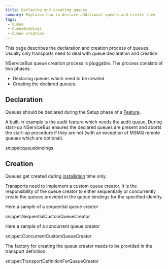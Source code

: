 ```yaml
---
title: Declaring and creating queues
summary: Explains how to declare additional queues and create them
tags:
 - Queue
 - QueueBindings
 - Queue creation
---
```


This page describes the declaration and creation process of queues. Usually only transports need to deal with queue declaration and creation.

NServiceBus queue creation process is pluggable. The process consists of two phases:

* Declaring queues which need to be created
* Creating the declared queues.

## Declaration

Queues should be declared during the Setup phase of a [Feature](/nservicebus/pipeline/feature.md).

A built-in example is the audit feature which needs the audit queue. During start-up NServiceBus ensures the declared queues are present and aborts the start-up procedure if they are not (with an exception of MSMQ remote queues which are optional).

snippet:queuebindings

## Creation

Queues get created during [installation](/nservicebus/operations/installers.md) time only.

Transports need to implement a custom queue creator. It is the responsibility of the queue creator to either sequentially or concurrently create the queues provided in the queue bindings for the specified identity.

Here a sample of a sequential queue creator

snippet:SequentialCustomQueueCreator

Here a sample of a concurrent queue creator

snippet:ConcurrentCustomQueueCreator

The factory for creating the queue creator needs to be provided in the transport definition.

snippet:TransportDefinitionForQueueCreator
